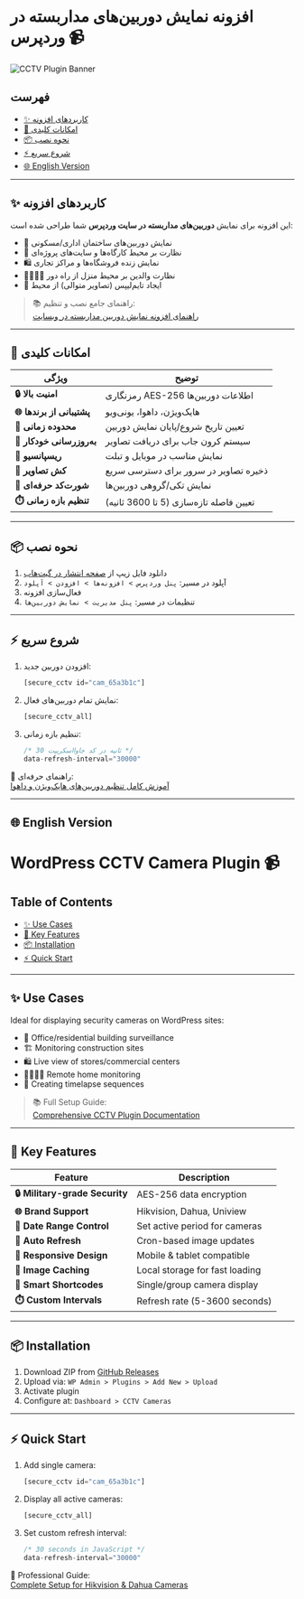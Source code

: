 # افزونه نمایش دوربین‌های مداربسته در وردپرس 📹  
![CCTV Plugin Banner](https://lh3.googleusercontent.com/d/10VGC-frQq5P-R7q9wbA_1ErrWLNVvNPN)

## فهرست
- [✨ کاربردهای افزونه](#-کاربردهای-افزونه)
- [🚀 امکانات کلیدی](#-امکانات-کلیدی)
- [📦 نحوه نصب](#-نحوه-نصب)
- [⚡ شروع سریع](#-شروع-سریع)
- [🌐 English Version](#-english-version)

---

## ✨ کاربردهای افزونه
این افزونه برای نمایش **دوربین‌های مداربسته در سایت وردپرس** شما طراحی شده است:
- 🏢 نمایش دوربین‌های ساختمان اداری/مسکونی  
- 🏢 نظارت بر محیط کارگاه‌ها و سایت‌های پروژه‌ای  
- 🛍️ نمایش زنده فروشگاه‌ها و مراکز تجاری  
- 👨‍👩‍👧‍👦 نظارت والدین بر محیط منزل از راه دور  
- 🎥 ایجاد تایم‌لیپس (تصاویر متوالی) از محیط  

> 📚 راهنمای جامع نصب و تنظیم:  
> [راهنمای افزونه نمایش دوربین مداربسته در وبسایت](https://intellsoft.ir/guide-to-the-cctv-camera-display-plugin-on-the-website/)

---

## 🚀 امکانات کلیدی
| ویژگی | توضیح |  
|-------|-------|  
| **🔒 امنیت بالا** | رمزنگاری AES-256 اطلاعات دوربین‌ها |  
| **🌐 پشتیبانی از برندها** | هایک‌ویژن، داهوا، یونی‌ویو |  
| **📆 محدوده زمانی** | تعیین تاریخ شروع/پایان نمایش دوربین |  
| **🔄 به‌روزرسانی خودکار** | سیستم کرون جاب برای دریافت تصاویر |  
| **📱 ریسپانسیو** | نمایش مناسب در موبایل و تبلت |  
| **📸 کش تصاویر** | ذخیره تصاویر در سرور برای دسترسی سریع |  
| **🧩 شورت‌کد حرفه‌ای** | نمایش تکی/گروهی دوربین‌ها |  
| **⏱️ تنظیم بازه زمانی** | تعیین فاصله تازه‌سازی (5 تا 3600 ثانیه) |  

---

## 📦 نحوه نصب
1. دانلود فایل زیپ از [صفحه انتشار در گیت‌هاب](https://github.com/intellsoft/wordpress-cctv-timelapse-recorder)  
2. آپلود در مسیر: `پنل وردپرس > افزونه‌ها > افزودن > آپلود`  
3. فعال‌سازی افزونه  
4. تنظیمات در مسیر: `پنل مدیریت > نمایش دوربین‌ها`  

---

## ⚡ شروع سریع
1. افزودن دوربین جدید:  
   ```php
   [secure_cctv id="cam_65a3b1c"]
   ```
2. نمایش تمام دوربین‌های فعال:  
   ```php
   [secure_cctv_all]
   ```
3. تنظیم بازه زمانی:  
   ```php
   /* 30 ثانیه در کد جاوااسکریپت */
   data-refresh-interval="30000"
   ```

📘 راهنمای حرفه‌ای:  
[آموزش کامل تنظیم دوربین‌های هایک‌ویژن و داهوا](https://intellsoft.ir/guide-to-the-cctv-camera-display-plugin-on-the-website/)

---

## 🌐 English Version

# WordPress CCTV Camera Plugin 📹  

## Table of Contents
- [✨ Use Cases](#-use-cases)
- [🚀 Key Features](#-key-features)
- [📦 Installation](#-installation)
- [⚡ Quick Start](#-quick-start)

---

## ✨ Use Cases
Ideal for displaying security cameras on WordPress sites:
- 🏢 Office/residential building surveillance  
- 🏗️ Monitoring construction sites  
- 🛍️ Live view of stores/commercial centers  
- 👨‍👩‍👧‍👦 Remote home monitoring  
- 🎥 Creating timelapse sequences  

> 📚 Full Setup Guide:  
> [Comprehensive CCTV Plugin Documentation](https://intellsoft.ir/guide-to-the-cctv-camera-display-plugin-on-the-website/)

---

## 🚀 Key Features
| Feature | Description |  
|---------|-------------|  
| **🔒 Military-grade Security** | AES-256 data encryption |  
| **🌐 Brand Support** | Hikvision, Dahua, Uniview |  
| **📆 Date Range Control** | Set active period for cameras |  
| **🔄 Auto Refresh** | Cron-based image updates |  
| **📱 Responsive Design** | Mobile & tablet compatible |  
| **📸 Image Caching** | Local storage for fast loading |  
| **🧩 Smart Shortcodes** | Single/group camera display |  
| **⏱️ Custom Intervals** | Refresh rate (5-3600 seconds) |  

---

## 📦 Installation
1. Download ZIP from [GitHub Releases](https://github.com/intellsoft/wordpress-cctv-timelapse-recorder)  
2. Upload via: `WP Admin > Plugins > Add New > Upload`  
3. Activate plugin  
4. Configure at: `Dashboard > CCTV Cameras`  

---

## ⚡ Quick Start
1. Add single camera:  
   ```php
   [secure_cctv id="cam_65a3b1c"]
   ```
2. Display all active cameras:  
   ```php
   [secure_cctv_all]
   ```
3. Set custom refresh interval:  
   ```php
   /* 30 seconds in JavaScript */
   data-refresh-interval="30000"
   ```

📘 Professional Guide:  
[Complete Setup for Hikvision & Dahua Cameras](https://intellsoft.ir/guide-to-the-cctv-camera-display-plugin-on-the-website/)
